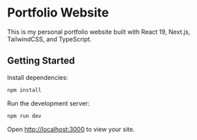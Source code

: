 # Portfolio Website

This is my personal portfolio website built with React 19, Next.js, TailwindCSS, and TypeScript.

## Getting Started

Install dependencies:

```bash
npm install
```

Run the development server:

```bash
npm run dev
```

Open [http://localhost:3000](http://localhost:3000) to view your site.

